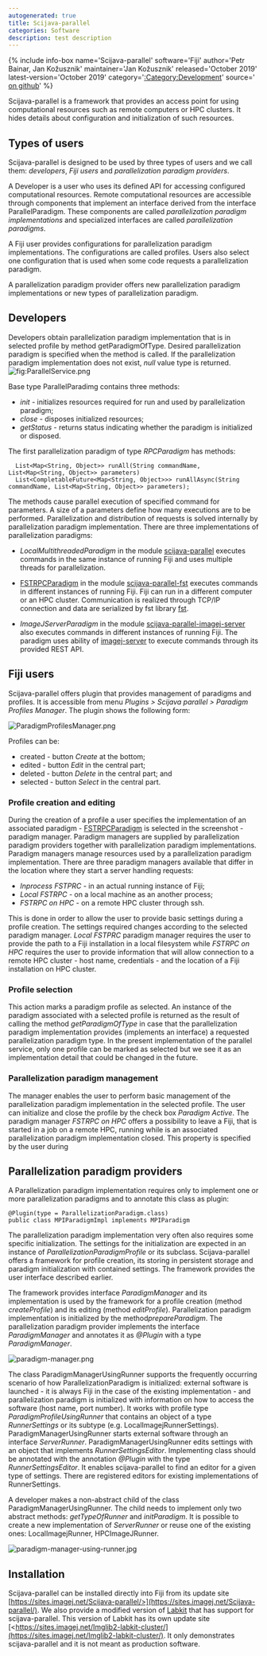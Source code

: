 ```yaml
---
autogenerated: true
title: Scijava-parallel
categories: Software
description: test description
---
```


{% include info-box name='Scijava-parallel' software='Fiji' author='Petr Bainar, Jan Kožusznik' maintainer='Jan Kožusznik' released='October 2019' latest-version='October 2019' category='[:Category:Development](Category_Development)' source=' [on github](https://github.com/fiji-hpc/scijava-parallel)' %}

Scijava-parallel is a framework that provides an access point for using computational resources such as remote computers or HPC clusters. It hides details about configuration and initialization of such resources.

Types of users
--------------

Scijava-parallel is designed to be used by three types of users and we call them: *developers*, *Fiji users* and *parallelization paradigm providers*.

A Developer is a user who uses its defined API for accessing configured computational resources. Remote computational resources are accessible through components that implement an interface derived from the interface ParallelParadigm. These components are called *parallelization paradigm implementations* and specialized interfaces are called *parallelization paradigms*.

A Fiji user provides configurations for parallelization paradigm implementations. The configurations are called profiles. Users also select one configuration that is used when some code requests a parallelization paradigm.

A parallelization paradigm provider offers new parallelization paradigm implementations or new types of parallelization paradigm.

Developers
----------

Developers obtain parallelization paradigm implementation that is in selected profile by method getParadigmOfType. Desired parallelization paradigm is specified when the method is called. If the parallelization paradigm implementation does not exist, *null* value type is returned. ![](/media/ParallelService.png "fig:ParallelService.png")

Base type ParallelParadimg contains three methods:

-   *init* - initializes resources required for run and used by parallelization paradigm;
-   *close* - disposes initialized resources;
-   *getStatus* - returns status indicating whether the paradigm is initialized or disposed.

The first parallelization paradigm of type *RPCParadigm* has methods:

      List<Map<String, Object>> runAll(String commandName, List<Map<String, Object>> parameters)
      List<CompletableFuture<Map<String, Object>>> runAllAsync(String commandName, List<Map<String, Object>> parameters);

The methods cause parallel execution of specified command for parameters. A size of a parameters define how many executions are to be performed. Parallelization and distribution of requests is solved internally by parallelization paradigm implementation. There are three implementations of parallelization paradigms:

-   *LocalMultithreadedParadigm* in the module [scijava-parallel](https://github.com/fiji-hpc/scijava-parallel) executes commands in the same instance of running Fiji and uses multiple threads for parallelization.

<!-- -->

-   [FSTRPCParadigm](FSTRPCParadigm) in the module [scijava-parallel-fst](https://github.com/fiji-hpc/scijava-parallel-fst) executes commands in different instances of running Fiji. Fiji can run in a different computer or an HPC cluster. Communication is realized through TCP/IP connection and data are serialized by fst library [fst](https://github.com/RuedigerMoeller/fast-serialization).

<!-- -->

-   *ImageJServerParadigm* in the module [scijava-parallel-imagej-server](https://github.com/fiji-hpc/scijava-parallel-imagej-server) also executes commands in different instances of running Fiji. The paradigm uses ability of [imagej-server](https://github.com/imagej/imagej-server/) to execute commands through its provided REST API.

Fiji users
----------

Scijava-parallel offers plugin that provides management of paradigms and profiles. It is accessible from menu *Plugins &gt; Scijava parallel &gt; Paradigm Profiles Manager*. The plugin shows the following form:

![](/media/ParadigmProfilesManager.png "ParadigmProfilesManager.png")

Profiles can be:

-   created - button *Create* at the bottom;
-   edited - button *Edit* in the central part;
-   deleted - button *Delete* in the central part; and
-   selected - button *Select* in the central part.

### Profile creation and editing

During the creation of a profile a user specifies the implementation of an associated paradigm - [FSTRPCParadigm](FSTRPCParadigm) is selected in the screenshot - paradigm manager. Paradigm managers are supplied by parallelization paradigm providers together with parallelization paradigm implementations. Paradigm managers manage resources used by a parallelization paradigm implementation. There are three paradigm managers available that differ in the location where they start a server handling requests:

-   *Inprocess FSTPRC* - in an actual running instance of Fiji;
-   *Local FSTRPC* - on a local machine as an another process;
-   *FSTRPC on HPC* - on a remote HPC cluster through ssh.

This is done in order to allow the user to provide basic settings during a profile creation. The settings required changes according to the selected paradigm manager. *Local FSTPRC* paradigm manager requires the user to provide the path to a Fiji installation in a local filesystem while *FSTRPC on HPC* requires the user to provide information that will allow connection to a remote HPC cluster - host name, credentials - and the location of a Fiji installation on HPC cluster.

### Profile selection

This action marks a paradigm profile as selected. An instance of the paradigm associated with a selected profile is returned as the result of calling the method *getParadigmOfType* in case that the parallelization paradigm implementation provides (implements an interface) a requested parallelization paradigm type. In the present implementation of the parallel service, only one profile can be marked as selected but we see it as an implementation detail that could be changed in the future.

### Parallelization paradigm management

The manager enables the user to perform basic management of the parallelization paradigm implementation in the selected profile. The user can initialize and close the profile by the check box *Paradigm Active*. The paradigm manager *FSTRPC on HPC* offers a possibility to leave a Fiji, that is started in a job on a remote HPC, running while is an associated parallelization paradigm implementation closed. This property is specified by the user during

Parallelization paradigm providers
----------------------------------

A Parallelization paradigm implementation requires only to implement one or more parallelization paradigms and to annotate this class as plugin:

    @Plugin(type = ParallelizationParadigm.class)
    public class MPIParadigmImpl implements MPIParadigm

The parallelization paradigm implementation very often also requires some specific initialization. The settings for the initialization are expected in an instance of *ParallelizationParadigmProfile* or its subclass. Scijava-parallel offers a framework for profile creation, its storing in persistent storage and paradigm initialization with contained settings. The framework provides the user interface described earlier.

The framework provides interface *ParadigmManager* and its implementation is used by the framework for a profile creation (method *createProfile*) and its editing (method *editProfile*). Parallelization paradigm implementation is initialized by the method*prepareParadigm*. The parallelization paradigm provider implements the interface *ParadigmManager* and annotates it as *@Plugin* with a type *ParadigmManager*.

![](/media/Paradigm-manager.png "paradigm-manager.png")

The class ParadigmManagerUsingRunner supports the frequently occurring scenario of how ParallelizationParadigm is initialized: external software is launched - it is always Fiji in the case of the existing implementation - and parallelization paradigm is initialized with information on how to access the software (host name, port number). It works with profile type *ParadigmProfileUsingRunner* that contains an object of a type *RunnerSettings* or its subtype (e.g. LocalImagejRunnerSettings). ParadigmManagerUsingRunner starts external software through an interface *ServerRunner*. ParadigmManagerUsingRunner edits settings with an object that implements *RunnerSettingsEditor*. Implementing class should be annotated with the annotation *@Plugin* with the type *RunnerSettingsEditor*. It enables scijava-parallel to find an editor for a given type of settings. There are registered editors for existing implementations of RunnerSettings.

A developer makes a non-abstract child of the class ParadigmManagerUsingRunner. The child needs to implement only two abstract methods: *getTypeOfRunner* and *initParadigm*. It is possible to create a new implementation of *ServerRunner* or reuse one of the existing ones: LocalImagejRunner, HPCImageJRunner.

![](/media/Paradigm-manager-using-runner.jpg "paradigm-manager-using-runner.jpg")

Installation
------------

Scijava-parallel can be installed directly into Fiji from its update site [https://sites.imagej.net/Scijava-parallel/>](https://sites.imagej.net/Scijava-parallel/). We also provide a modified version of [Labkit](https://imagej.net/Labkit) that has support for scijava-parallel. This version of Labkit has its own update site [<https://sites.imagej.net/Imglib2-labkit-cluster/](https://sites.imagej.net/Imglib2-labkit-cluster/). It only demonstrates scijava-parallel and it is not meant as production software.
